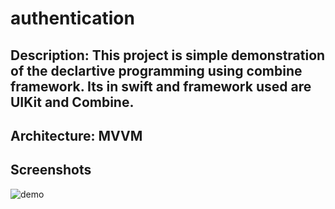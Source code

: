 # authentication

## Description: This project is simple demonstration of the declartive programming using combine framework. Its in swift and framework used are UIKit and Combine. 

## Architecture: MVVM

## Screenshots

![demo](https://user-images.githubusercontent.com/60354752/81511142-2094a500-92e5-11ea-8a3d-ba9b3204ce60.gif)
